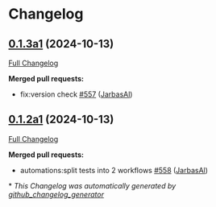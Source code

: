 # Changelog

## [0.1.3a1](https://github.com/OpenVoiceOS/ovos-core/tree/0.1.3a1) (2024-10-13)

[Full Changelog](https://github.com/OpenVoiceOS/ovos-core/compare/0.1.2a1...0.1.3a1)

**Merged pull requests:**

- fix:version check [\#557](https://github.com/OpenVoiceOS/ovos-core/pull/557) ([JarbasAl](https://github.com/JarbasAl))

## [0.1.2a1](https://github.com/OpenVoiceOS/ovos-core/tree/0.1.2a1) (2024-10-13)

[Full Changelog](https://github.com/OpenVoiceOS/ovos-core/compare/0.1.1...0.1.2a1)

**Merged pull requests:**

- automations:split tests into 2 workflows [\#558](https://github.com/OpenVoiceOS/ovos-core/pull/558) ([JarbasAl](https://github.com/JarbasAl))



\* *This Changelog was automatically generated by [github_changelog_generator](https://github.com/github-changelog-generator/github-changelog-generator)*
